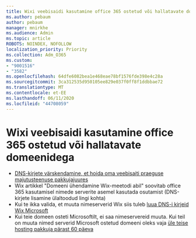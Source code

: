```yaml
---
title: Wixi veebisaidi kasutamine office 365 ostetud või hallatavate domeenidega
ms.author: pebaum
author: pebaum
manager: mnirkhe
ms.audience: Admin
ms.topic: article
ROBOTS: NOINDEX, NOFOLLOW
localization_priority: Priority
ms.collection: Adm_O365
ms.custom:
- "9001516"
- "3582"
ms.openlocfilehash: 64dfe6082bea1e468eae78bf1576fde398e4c28a
ms.sourcegitcommit: 3ca312535d950105ee829e037f0ff8f1ddbbae72
ms.translationtype: MT
ms.contentlocale: et-EE
ms.lasthandoff: 06/11/2020
ms.locfileid: "44708059"
---
```

# <a name="using-wix-website-with-office-365-purchased-or-managed-domains"></a>Wixi veebisaidi kasutamine office 365 ostetud või hallatavate domeenidega

- [DNS-kirjete värskendamine, et hoida oma veebisaiti praeguse majutusteenuse pakkujajuures](https://docs.microsoft.com/microsoft-365/admin/dns/update-dns-records-to-retain-current-hosting-provider)
- Wix artikkel "Domeeni ühendamine Wix-meetodi abil" soovitab office 365 kasutamisel nimede serverite asemel kasutada osutamist (DNS-kirjete lisamine ülaltoodud lingi kohta)
- Kui te ikka valida, et muuta nimeserverid Wix siis tuleb [luua DNS-i kirjeid Wix Microsoft](https://docs.microsoft.com/microsoft-365/admin/dns/create-dns-records-at-wix?view=o365-worldwide)
- Kui teie domeen osteti Microsoftilt, ei saa nimeservereid muuta. Kui teil on muuta nimed serverid Microsoft ostetud domeeni oleks vaja [üle teise hosting pakkuja pärast 60 päeva](https://docs.microsoft.com/microsoft-365/admin/setup/domains-faq#can-i-transfer-a-domain-i-purchased-from-microsoft-to-another-provider)